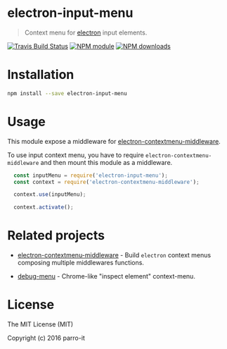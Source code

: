 # electron-input-menu

> Context menu for [electron](https://github.com/atom/electron) input elements.

[![Travis Build Status](https://img.shields.io/travis/parro-it/electron-input-menu.svg)](http://travis-ci.org/parro-it/electron-input-menu)
[![NPM module](https://img.shields.io/npm/v/electron-input-menu.svg)](https://npmjs.org/package/electron-input-menu)
[![NPM downloads](https://img.shields.io/npm/dt/electron-input-menu.svg)](https://npmjs.org/package/electron-input-menu)

# Installation

```bash
npm install --save electron-input-menu
```

# Usage

This module expose a middleware for [electron-contextmenu-middleware](https://github.com/parro-it/electron-contextmenu-middleware).

To use input context menu, you have to require `electron-contextmenu-middleware` and then mount this module as a middleware.

```js
  const inputMenu = require('electron-input-menu');
  const context = require('electron-contextmenu-middleware');

  context.use(inputMenu);

  context.activate();
```

# Related projects

* [electron-contextmenu-middleware](https://github.com/parro-it/electron-contextmenu-middleware) - Build `electron` context menus composing multiple middlewares functions.

* [debug-menu](https://github.com/parro-it/debug-menu) - Chrome-like "inspect element" context-menu.



# License

The MIT License (MIT)

Copyright (c) 2016 parro-it
